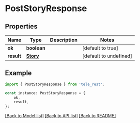 # PostStoryResponse


## Properties

Name | Type | Description | Notes
------------ | ------------- | ------------- | -------------
**ok** | **boolean** |  | [default to true]
**result** | [**Story**](Story.md) |  | [default to undefined]

## Example

```typescript
import { PostStoryResponse } from 'tele_rest';

const instance: PostStoryResponse = {
    ok,
    result,
};
```

[[Back to Model list]](../README.md#documentation-for-models) [[Back to API list]](../README.md#documentation-for-api-endpoints) [[Back to README]](../README.md)
